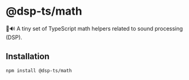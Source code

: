 # @dsp-ts/math

📐🔊 A tiny set of TypeScript math helpers related to sound processing (DSP).

## Installation

```sh
npm install @dsp-ts/math
```

